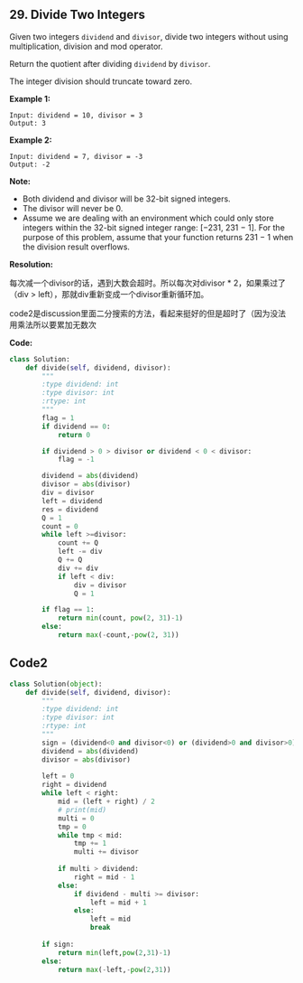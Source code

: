## 29. Divide Two Integers

Given two integers `dividend` and `divisor`, divide two integers without using multiplication, division and mod operator.

Return the quotient after dividing `dividend` by `divisor`.

The integer division should truncate toward zero.

**Example 1:**

```
Input: dividend = 10, divisor = 3
Output: 3
```

**Example 2:**

```
Input: dividend = 7, divisor = -3
Output: -2
```

**Note:**

- Both dividend and divisor will be 32-bit signed integers.
- The divisor will never be 0.
- Assume we are dealing with an environment which could only store integers within the 32-bit signed integer range: [−231,  231 − 1]. For the purpose of this problem, assume that your function returns 231 − 1 when the division result overflows.



**Resolution:**

每次减一个divisor的话，遇到大数会超时。所以每次对divisor * 2，如果乘过了（div > left），那就div重新变成一个divisor重新循环加。

code2是discussion里面二分搜索的方法，看起来挺好的但是超时了（因为没法用乘法所以要累加无数次

**Code:**

```python
class Solution:
    def divide(self, dividend, divisor):
        """
        :type dividend: int
        :type divisor: int
        :rtype: int
        """
        flag = 1
        if dividend == 0:
            return 0

        if dividend > 0 > divisor or dividend < 0 < divisor:
            flag = -1

        dividend = abs(dividend)
        divisor = abs(divisor)
        div = divisor
        left = dividend
        res = dividend
        Q = 1
        count = 0
        while left >=divisor:
            count += Q
            left -= div
            Q += Q
            div += div
            if left < div:
                div = divisor
                Q = 1

        if flag == 1:
            return min(count, pow(2, 31)-1)
        else:
            return max(-count,-pow(2, 31))
```



## Code2

```python
class Solution(object):
    def divide(self, dividend, divisor):
        """
        :type dividend: int
        :type divisor: int
        :rtype: int
        """
        sign = (dividend<0 and divisor<0) or (dividend>0 and divisor>0)
        dividend = abs(dividend)
        divisor = abs(divisor)
        
        left = 0
        right = dividend
        while left < right:
            mid = (left + right) / 2
            # print(mid)
            multi = 0
            tmp = 0
            while tmp < mid:
                tmp += 1
                multi += divisor
                
            if multi > dividend:
                right = mid - 1
            else:
                if dividend - multi >= divisor:
                    left = mid + 1
                else:
                    left = mid
                    break
            
        if sign:
            return min(left,pow(2,31)-1) 
        else:
            return max(-left,-pow(2,31)) 
```

